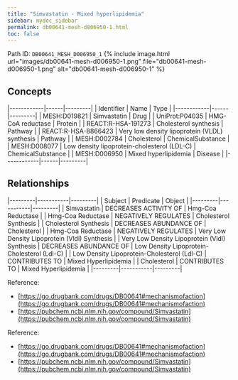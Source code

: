 ```yaml
---
title: "Simvastatin - Mixed hyperlipidemia"
sidebar: mydoc_sidebar
permalink: db00641-mesh-d006950-1.html
toc: false 
---
```



Path ID: `DB00641_MESH_D006950_1`
{% include image.html url="images/db00641-mesh-d006950-1.png" file="db00641-mesh-d006950-1.png" alt="db00641-mesh-d006950-1" %}

## Concepts

|------------|------|---------|
| Identifier | Name | Type    |
|------------|------|---------|
| MESH:D019821 | Simvastatin | Drug |
| UniProt:P04035 | HMG-CoA reductase | Protein |
| REACT:R-HSA-191273 | Cholesterol synthesis | Pathway |
| REACT:R-HSA-8866423 | Very low density lipoprotein (VLDL) synthesis | Pathway |
| MESH:D002784 | Cholesterol | ChemicalSubstance |
| MESH:D008077 | Low density lipoprotein-cholesterol (LDL-C) | ChemicalSubstance |
| MESH:D006950 | Mixed hyperlipidemia | Disease |
|------------|------|---------|

## Relationships

|---------|-----------|---------|
| Subject | Predicate | Object  |
|---------|-----------|---------|
| Simvastatin | DECREASES ACTIVITY OF | Hmg-Coa Reductase |
| Hmg-Coa Reductase | NEGATIVELY REGULATES | Cholesterol Synthesis |
| Cholesterol Synthesis | DECREASES ABUNDANCE OF | Cholesterol |
| Hmg-Coa Reductase | NEGATIVELY REGULATES | Very Low Density Lipoprotein (Vldl) Synthesis |
| Very Low Density Lipoprotein (Vldl) Synthesis | DECREASES ABUNDANCE OF | Low Density Lipoprotein-Cholesterol (Ldl-C) |
| Low Density Lipoprotein-Cholesterol (Ldl-C) | CONTRIBUTES TO | Mixed Hyperlipidemia |
| Cholesterol | CONTRIBUTES TO | Mixed Hyperlipidemia |
|---------|-----------|---------|

Reference: 
  - [https://go.drugbank.com/drugs/DB00641#mechanismofaction](https://go.drugbank.com/drugs/DB00641#mechanismofaction)
  - [https://pubchem.ncbi.nlm.nih.gov/compound/Simvastatin](https://pubchem.ncbi.nlm.nih.gov/compound/Simvastatin)

Reference: 
  - [https://go.drugbank.com/drugs/DB00641#mechanismofaction](https://go.drugbank.com/drugs/DB00641#mechanismofaction)
  - [https://pubchem.ncbi.nlm.nih.gov/compound/Simvastatin](https://pubchem.ncbi.nlm.nih.gov/compound/Simvastatin)

